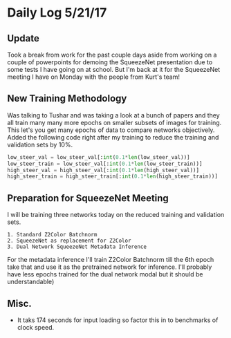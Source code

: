 # Daily Log 5/21/17

## Update
Took a break from work for the past couple days aside from working on a couple of powerpoints for demoing the SqueezeNet presentation due to some tests I have going on at school. But I'm back at it for the SqueezeNet meeting I have on Monday with the people from Kurt's team!

## New Training Methodology

Was talking to Tushar and was taking a look at a bunch of papers and they all train many many more epochs on smaller subsets of images for training. This let's you get many epochs of data to compare networks objectively. Added the following code right after my training to reduce the training and validation sets by 10%.
```python
low_steer_val = low_steer_val[:int(0.1*len(low_steer_val))]
low_steer_train = low_steer_val[:int(0.1*len(low_steer_train))]
high_steer_val = high_steer_val[:int(0.1*len(high_steer_val))]
high_steer_train = high_steer_train[:int(0.1*len(high_steer_train))]
```

## Preparation for SqueezeNet Meeting
I will be training three networks today on the reduced training and validation sets. 

	1. Standard Z2Color Batchnorm
	2. SqueezeNet as replacement for Z2Color
	3. Dual Network SqueezeNet Metadata Inference

For the metadata inference I'll train Z2Color Batchnorm till the 6th epoch take that and use it as the pretrained network for inference. I'll probably have less epochs trained for the dual network modal but it should be understandable)

## Misc.
- It taks 174 seconds for input loading so factor this in to benchmarks of clock speed.
